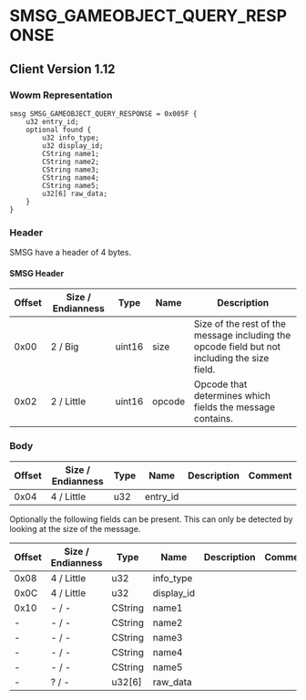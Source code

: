 # SMSG_GAMEOBJECT_QUERY_RESPONSE

## Client Version 1.12

### Wowm Representation
```rust,ignore
smsg SMSG_GAMEOBJECT_QUERY_RESPONSE = 0x005F {
    u32 entry_id;
    optional found {
        u32 info_type;
        u32 display_id;
        CString name1;
        CString name2;
        CString name3;
        CString name4;
        CString name5;
        u32[6] raw_data;
    }
}
```
### Header

SMSG have a header of 4 bytes.

#### SMSG Header

| Offset | Size / Endianness | Type   | Name   | Description |
| ------ | ----------------- | ------ | ------ | ----------- |
| 0x00   | 2 / Big           | uint16 | size   | Size of the rest of the message including the opcode field but not including the size field.|
| 0x02   | 2 / Little        | uint16 | opcode | Opcode that determines which fields the message contains.|

### Body

| Offset | Size / Endianness | Type | Name | Description | Comment |
| ------ | ----------------- | ---- | ---- | ----------- | ------- |
| 0x04 | 4 / Little | u32 | entry_id |  |  |

Optionally the following fields can be present. This can only be detected by looking at the size of the message.

| Offset | Size / Endianness | Type | Name | Description | Comment |
| ------ | ----------------- | ---- | ---- | ----------- | ------- |
| 0x08 | 4 / Little | u32 | info_type |  |  |
| 0x0C | 4 / Little | u32 | display_id |  |  |
| 0x10 | - / - | CString | name1 |  |  |
| - | - / - | CString | name2 |  |  |
| - | - / - | CString | name3 |  |  |
| - | - / - | CString | name4 |  |  |
| - | - / - | CString | name5 |  |  |
| - | ? / - | u32[6] | raw_data |  |  |

